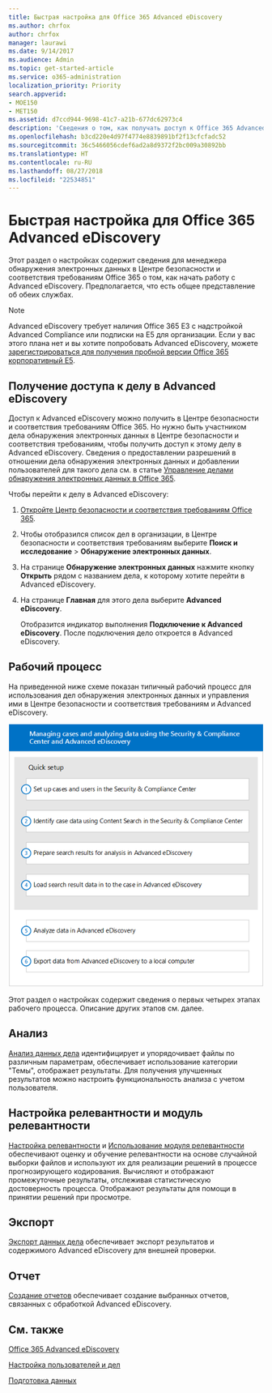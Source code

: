 ```yaml
---
title: Быстрая настройка для Office 365 Advanced eDiscovery
ms.author: chrfox
author: chrfox
manager: laurawi
ms.date: 9/14/2017
ms.audience: Admin
ms.topic: get-started-article
ms.service: o365-administration
localization_priority: Priority
search.appverid:
- MOE150
- MET150
ms.assetid: d7ccd944-9698-41c7-a21b-677dc62973c4
description: 'Сведения о том, как получать доступ к Office 365 Advanced eDiscovery из Центра безопасности и соответствия требованиям Office 365 и просматривать типичный рабочий процесс для использования Advanced eDiscovery.  '
ms.openlocfilehash: b3cd220e4d97f4774e8839891bf2f13cfcfadc52
ms.sourcegitcommit: 36c5466056cdef6ad2a8d9372f2bc009a30892bb
ms.translationtype: HT
ms.contentlocale: ru-RU
ms.lasthandoff: 08/27/2018
ms.locfileid: "22534851"
---
```

# <a name="quick-setup-for-office-365-advanced-ediscovery"></a>Быстрая настройка для Office 365 Advanced eDiscovery

Этот раздел о настройках содержит сведения для менеджера обнаружения электронных данных в Центре безопасности и соответствия требованиям Office 365 о том, как начать работу с Advanced eDiscovery. Предполагается, что есть общее представление об обеих службах.
  
> [!NOTE]
> Advanced eDiscovery требует наличия Office 365 E3 с надстройкой Advanced Compliance или подписки на E5 для организации. Если у вас этого плана нет и вы хотите попробовать Advanced eDiscovery, можете [зарегистрироваться для получения пробной версии Office 365 корпоративный E5](https://go.microsoft.com/fwlink/p/?LinkID=698279). 
  
## <a name="accessing-a-case-in-advanced-ediscovery"></a>Получение доступа к делу в Advanced eDiscovery

Доступ к Advanced eDiscovery можно получить в Центре безопасности и соответствия требованиям Office 365. Но нужно быть участником дела обнаружения электронных данных в Центре безопасности и соответствия требованиям, чтобы получить доступ к этому делу в Advanced eDiscovery. Сведения о предоставлении разрешений в отношении дела обнаружения электронных данных и добавлении пользователей для такого дела см. в статье [Управление делами обнаружения электронных данных в Office 365](manage-ediscovery-cases.md). 
  
Чтобы перейти к делу в Advanced eDiscovery: 
  
1. [Откройте Центр безопасности и соответствия требованиям Office 365](go-to-the-securitycompliance-center.md). 
    
2. Чтобы отобразился список дел в организации, в Центре безопасности и соответствия требованиям выберите **Поиск и исследование** \> **Обнаружение электронных данных**. 
    
3. На странице **Обнаружение электронных данных** нажмите кнопку **Открыть** рядом с названием дела, к которому хотите перейти в Advanced eDiscovery. 
    
4. На странице **Главная** для этого дела выберите **Advanced eDiscovery**.
    
    Отобразится индикатор выполнения **Подключение к Advanced eDiscovery**. После подключения дело откроется в Advanced eDiscovery. 
    
## <a name="workflow"></a>Рабочий процесс

На приведенной ниже схеме показан типичный рабочий процесс для использования дел обнаружения электронных данных и управления ими в Центре безопасности и соответствия требованиям и Advanced eDiscovery. 
  
![На схеме показан рабочий процесс Office 365 Advanced eDiscovery, состоящий из четырех этапов настройки (настройки пользователей и дел, определения данных дела, экспорта и обработки), а также этапов анализа и экспорта на локальный компьютер.](media/76589ccc-789d-4581-b3a8-98d339b05979.png)
  
Этот раздел о настройках содержит сведения о первых четырех этапах рабочего процесса. Описание других этапов см. далее.
  
## <a name="analyze"></a>Анализ

[Анализ данных дела](analyze-case-data-with-advanced-ediscovery.md) идентифицирует и упорядочивает файлы по различным параметрам, обеспечивает использование категории "Темы", отображает результаты. Для получения улучшенных результатов можно настроить функциональность анализа с учетом пользователя. 
  
## <a name="relevance-setup-and-relevance"></a>Настройка релевантности и модуль релевантности

[Настройка релевантности](manage-relevance-setup-in-advanced-ediscovery.md) и [Использование модуля релевантности](use-relevance-in-advanced-ediscovery.md) обеспечивают оценку и обучение релевантности на основе случайной выборки файлов и используют их для реализации решений в процессе прогнозирующего кодирования. Вычисляют и отображают промежуточные результаты, отслеживая статистическую достоверность процесса. Отображают результаты для помощи в принятии решений при просмотре. 
  
## <a name="export"></a>Экспорт

[Экспорт данных дела](export-case-data-in-advanced-ediscovery.md) обеспечивает экспорт результатов и содержимого Advanced eDiscovery для внешней проверки. 
  
## <a name="report"></a>Отчет

[Создание отчетов](run-reports-in-advanced-ediscovery.md) обеспечивает создание выбранных отчетов, связанных с обработкой Advanced eDiscovery. 
  
## <a name="see-also"></a>См. также

[Office 365 Advanced eDiscovery](office-365-advanced-ediscovery.md)
  
[Настройка пользователей и дел](set-up-users-and-cases-in-advanced-ediscovery.md)
  
[Подготовка данных](prepare-data-for-advanced-ediscovery.md)

